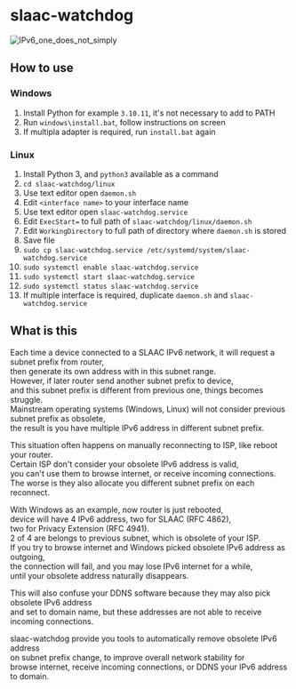 # slaac-watchdog
![IPv6_one_does_not_simply](https://github.com/user-attachments/assets/8948e7a6-1c3a-4c29-aa8f-4bb0573b844c)
## How to use
### Windows
1. Install Python for example `3.10.11`, it's not necessary to add to PATH
1. Run `windows\install.bat`, follow instructions on screen
1. If multipla adapter is required, run `install.bat` again
### Linux
1. Install Python 3, and `python3` available as a command
1. `cd slaac-watchdog/linux`
1. Use text editor open `daemon.sh`
1. Edit `<interface name>` to your interface name
1. Use text editor open `slaac-watchdog.service`
1. Edit `ExecStart=` to full path of `slaac-watchdog/linux/daemon.sh`
1. Edit `WorkingDirectory` to full path of directory where `daemon.sh` is stored
1. Save file
1. `sudo cp slaac-watchdog.service /etc/systemd/system/slaac-watchdog.service`
1. `sudo systemctl enable slaac-watchdog.service`
1. `sudo systemctl start slaac-watchdog.service`
1. `sudo systemctl status slaac-watchdog.service`
1. If multiple interface is required, duplicate `daemon.sh` and `slaac-watchdog.service`
## What is this
Each time a device connected to a SLAAC IPv6 network, it will request a subnet prefix from router,  
then generate its own address with in this subnet range.  
However, if later router send another subnet prefix to device,  
and this subnet prefix is different from previous one, things becomes struggle.  
Mainstream operating systems (Windows, Linux) will not consider previous subnet prefix as obsolete,  
the result is you have multiple IPv6 address in different subnet prefix.

This situation often happens on manually reconnecting to ISP, like reboot your router.  
Certain ISP don't consider your obsolete IPv6 address is valid,  
you can't use them to browse internet, or receive incoming connections.  
The worse is they also allocate you different subnet prefix on each reconnect.

With Windows as an example, now router is just rebooted,  
device will have 4 IPv6 address, two for SLAAC (RFC 4862),  
two for Privacy Extension (RFC 4941).  
2 of 4 are belongs to previous subnet, which is obsolete of your ISP.  
If you try to browse internet and Windows picked obsolete IPv6 address as outgoing,  
the connection will fail, and you may lose IPv6 internet for a while,  
until your obsolete address naturally disappears.

This will also confuse your DDNS software because they may also pick obsolete IPv6 address  
and set to domain name, but these addresses are not able to receive incoming connections.

slaac-watchdog provide you tools to automatically remove obsolete IPv6 address  
on subnet prefix change, to improve overall network stability for  
browse internet, receive incoming connections, or DDNS your IPv6 address to domain.
